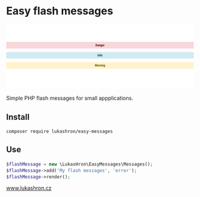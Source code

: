 # Easy flash messages

![alt text](https://github.com/lukashron/easy-messages/blob/master/screenshot.png?raw=true)

Simple PHP flash messages for small appplications.

## Install
```
composer require lukashron/easy-messages
```

## Use

```php
$flashMessage = new \LukasHron\EasyMessages\Messages();
$flashMessage->add('My flash messages', 'error');
$flashMessage->render();
```

www.lukashron.cz